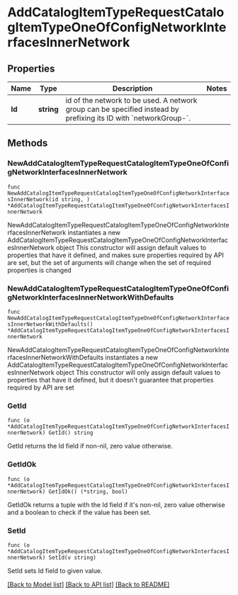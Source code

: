# AddCatalogItemTypeRequestCatalogItemTypeOneOfConfigNetworkInterfacesInnerNetwork

## Properties

Name | Type | Description | Notes
------------ | ------------- | ------------- | -------------
**Id** | **string** | id of the network to be used. A network group can be specified instead by prefixing its ID with &#x60;networkGroup-&#x60;. | 

## Methods

### NewAddCatalogItemTypeRequestCatalogItemTypeOneOfConfigNetworkInterfacesInnerNetwork

`func NewAddCatalogItemTypeRequestCatalogItemTypeOneOfConfigNetworkInterfacesInnerNetwork(id string, ) *AddCatalogItemTypeRequestCatalogItemTypeOneOfConfigNetworkInterfacesInnerNetwork`

NewAddCatalogItemTypeRequestCatalogItemTypeOneOfConfigNetworkInterfacesInnerNetwork instantiates a new AddCatalogItemTypeRequestCatalogItemTypeOneOfConfigNetworkInterfacesInnerNetwork object
This constructor will assign default values to properties that have it defined,
and makes sure properties required by API are set, but the set of arguments
will change when the set of required properties is changed

### NewAddCatalogItemTypeRequestCatalogItemTypeOneOfConfigNetworkInterfacesInnerNetworkWithDefaults

`func NewAddCatalogItemTypeRequestCatalogItemTypeOneOfConfigNetworkInterfacesInnerNetworkWithDefaults() *AddCatalogItemTypeRequestCatalogItemTypeOneOfConfigNetworkInterfacesInnerNetwork`

NewAddCatalogItemTypeRequestCatalogItemTypeOneOfConfigNetworkInterfacesInnerNetworkWithDefaults instantiates a new AddCatalogItemTypeRequestCatalogItemTypeOneOfConfigNetworkInterfacesInnerNetwork object
This constructor will only assign default values to properties that have it defined,
but it doesn't guarantee that properties required by API are set

### GetId

`func (o *AddCatalogItemTypeRequestCatalogItemTypeOneOfConfigNetworkInterfacesInnerNetwork) GetId() string`

GetId returns the Id field if non-nil, zero value otherwise.

### GetIdOk

`func (o *AddCatalogItemTypeRequestCatalogItemTypeOneOfConfigNetworkInterfacesInnerNetwork) GetIdOk() (*string, bool)`

GetIdOk returns a tuple with the Id field if it's non-nil, zero value otherwise
and a boolean to check if the value has been set.

### SetId

`func (o *AddCatalogItemTypeRequestCatalogItemTypeOneOfConfigNetworkInterfacesInnerNetwork) SetId(v string)`

SetId sets Id field to given value.



[[Back to Model list]](../README.md#documentation-for-models) [[Back to API list]](../README.md#documentation-for-api-endpoints) [[Back to README]](../README.md)


